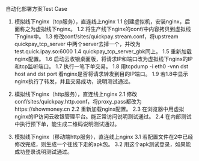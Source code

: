 自动化部署方案Test Case

1. 模拟线下nginx（tcp服务），直连线上nginx
1.1 创建虚拟机，安装nginx，后面称之为虚拟线下nginx。
1.2 将生产线下nginx的conf/中内容拷贝到虚拟线下nginx中。
1.3 修改conf/sites/quickpay.stream.conf，将upstream quickpay_tcp_server 中两个server去掉一个，并改为test.quick.ipay.so:6000
1.4 quickpay_tcp_server_gbk同上。
1.5 重新加载nginx配置。
1.6 启动云收银桌面版，将请求IP和端口改为虚拟线下nginx的IP和tcp监听端口。
1.7 执行一笔下单交易。
1.8 用tcpdump -i eth0 -vnn dst host <IP> and dst port <PORT> 看nginx是否将请求转发到目的IP端口。
1.9 若1.8中显示nginx执行了转发，并且交易成功，说明测试通过。

2. 模拟线下nginx（http服务），直连线上nginx
2.1 修改conf/sites/quickpay.http.conf，将proxy_pass都改为https://showmoney.cn
2.2 重新加载nginx配置。
2.3 在浏览器中用虚拟nginx的IP访问云收银管理平台。能正常访问说明测试通过。
2.4 在内部测试中执行预下单，能生成二维码说明测试通过。

3. 模拟线下nginx（移动端http服务），直连线上nginx
3.1 若配置文件在2中已经修改完成，则生成一个往线下走的apk包。
3.2 用这个apk测试登录，如果能成功登录说明测试通过。